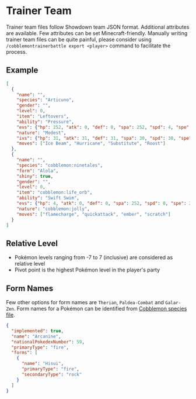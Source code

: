 # Trainer Team

Trainer team files follow Showdown team JSON format. Additional attributes are available. Few attributes can be set Minecraft-friendly. Manually writing trainer team files can be quite painful, please consider using `/cobblemontrainerbattle export <player>` command to facilitate the process.

## Example

```json
[
  {
    "name": "",
    "species": "Articuno",
    "gender": "",
    "level": 0,
    "item": "Leftovers",
    "ability": "Pressure",
    "evs": {"hp": 252, "atk": 0, "def": 0, "spa": 252, "spd": 4, "spe": 0},
    "nature": "Modest",
    "ivs": {"hp": 31, "atk": 31, "def": 31, "spa": 30, "spd": 30, "spe": 31},
    "moves": ["Ice Beam", "Hurricane", "Substitute", "Roost"]
  },
  {
    "name": "",
    "species": "cobblemon:ninetales",
    "form": "Alola",
    "shiny": true,
    "gender": "",
    "level": 0,
    "item": "cobblemon:life_orb",
    "ability": "Swift Swim",
    "evs": {"hp": 4, "atk": 0, "def": 0, "spa": 252, "spd": 0, "spe": 252},
    "nature": "cobblemon:jolly",
    "moves": ["flamecharge", "quickattack", "ember", "scratch"]
  }
]
```

## Relative Level

- Pokémon levels ranging from -7 to 7 (inclusive) are considered as relative level
- Pivot point is the highest Pokémon level in the player's party

## Form Names

Few other options for form names are `Therian`, `Paldea-Combat` and `Galar-Zen`. Form names for a Pokémon can be identified from [Cobblemon species file](https://gitlab.com/cable-mc/cobblemon/-/tree/main/common/src/main/resources/data/cobblemon/species?ref_type=heads).

```json
{
  "implemented": true,
  "name": "Arcanine",
  "nationalPokedexNumber": 59,
  "primaryType": "fire",
  "forms": [
    {
      "name": "Hisui",
      "primaryType": "fire",
      "secondaryType": "rock"
    }
  ]
}
```
